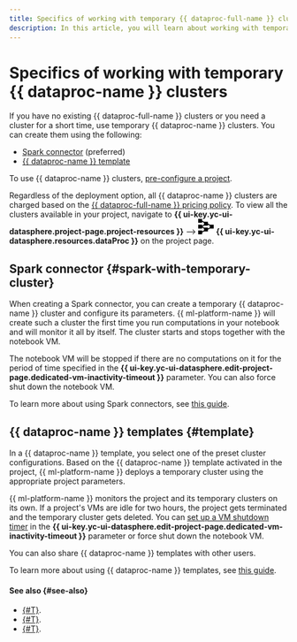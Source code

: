 ```yaml
---
title: Specifics of working with temporary {{ dataproc-full-name }} clusters
description: In this article, you will learn about working with temporary {{ dataproc-name }} clusters, the Spark connector, and {{ dataproc-name }} templates.
---
```


# Specifics of working with temporary {{ dataproc-name }} clusters

If you have no existing {{ dataproc-full-name }} clusters or you need a cluster for a short time, use temporary {{ dataproc-name }} clusters. You can create them using the following:

* [Spark connector](#spark-with-temporary-cluster) (preferred)
* [{{ dataproc-name }} template](#template)

To use {{ dataproc-name }} clusters, [pre-configure a project](data-processing.md#settings).

Regardless of the deployment option, all {{ dataproc-name }} clusters are charged based on the [{{ dataproc-full-name }} pricing policy](../../data-proc/pricing.md). To view all the clusters available in your project, navigate to **{{ ui-key.yc-ui-datasphere.project-page.project-resources }}** ⟶ ![image](../../_assets/data-processing/data-processing.svg) **{{ ui-key.yc-ui-datasphere.resources.dataProc }}** on the project page.

## Spark connector {#spark-with-temporary-cluster}

When creating a Spark connector, you can create a temporary {{ dataproc-name }} cluster and configure its parameters. {{ ml-platform-name }} will create such a cluster the first time you run computations in your notebook and will monitor it all by itself. The cluster starts and stops together with the notebook VM.

The notebook VM will be stopped if there are no computations on it for the period of time specified in the **{{ ui-key.yc-ui-datasphere.edit-project-page.dedicated-vm-inactivity-timeout }}** parameter. You can also force shut down the notebook VM.

To learn more about using Spark connectors, see [this guide](../operations/data/spark-connectors.md).

## {{ dataproc-name }} templates {#template}

In a {{ dataproc-name }} template, you select one of the preset cluster configurations. Based on the {{ dataproc-name }} template activated in the project, {{ ml-platform-name }} deploys a temporary cluster using the appropriate project parameters.

{{ ml-platform-name }} monitors the project and its temporary clusters on its own. If a project's VMs are idle for two hours, the project gets terminated and the temporary cluster gets deleted. You can [set up a VM shutdown timer](../operations/projects/update.md) in the **{{ ui-key.yc-ui-datasphere.edit-project-page.dedicated-vm-inactivity-timeout }}** parameter or force shut down the notebook VM.

You can also share {{ dataproc-name }} templates with other users.

To learn more about using {{ dataproc-name }} templates, see [this guide](../operations/data-processing-template.md).

#### See also {#see-also}

* [{#T}](data-processing-template.md).
* [{#T}](../tutorials/data-processing-integration.md).
* [{#T}](spark-connector.md).
